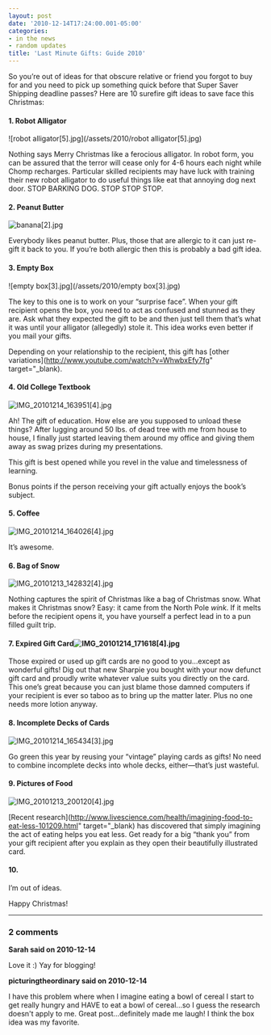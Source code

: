 ```yaml
---
layout: post
date: '2010-12-14T17:24:00.001-05:00'
categories:
- in the news
- random updates
title: 'Last Minute Gifts: Guide 2010'
---
```



So you’re out of ideas for that obscure relative or friend you forgot to buy for and you need to pick up something quick before that Super Saver Shipping deadline passes? Here are 10 surefire gift ideas to save face this Christmas:  <h4>1. Robot Alligator</h4>

![robot alligator[5].jpg](/assets/2010/robot alligator[5].jpg)

Nothing says Merry Christmas like a ferocious alligator. In robot form, you can be assured that the terror will cease only for 4-6 hours each night while Chomp recharges. Particular skilled recipients may have luck with training their new robot alligator to do useful things like eat that annoying dog next door. STOP BARKING DOG. STOP STOP STOP.  <h4>2. Peanut Butter</h4>

![banana[2].jpg](/assets/2010/banana[2].jpg)

Everybody likes peanut butter. Plus, those that are allergic to it can just re-gift it back to you. If you’re both allergic then this is probably a bad gift idea.  <h4>3. Empty Box</h4>

![empty box[3].jpg](/assets/2010/empty box[3].jpg)

The key to this one is to work on your “surprise face”. When your gift recipient opens the box, you need to act as confused and stunned as they are. Ask what they expected the gift to be and then just tell them that’s what it was until your alligator (allegedly) stole it. This idea works even better if you mail your gifts.

Depending on your relationship to the recipient, this gift has [other variations](http://www.youtube.com/watch?v=WhwbxEfy7fg" target="_blank).  <h4>4. Old College Textbook</h4>

![IMG_20101214_163951[4].jpg](/assets/2010/IMG_20101214_163951[4].jpg)

Ah! The gift of education. How else are you supposed to unload these things? After lugging around 50 lbs. of dead tree with me from house to house, I finally just started leaving them around my office and giving them away as swag prizes during my presentations.

This gift is best opened while you revel in the value and timelessness of learning. 

Bonus points if the person receiving your gift actually enjoys the book’s subject.  <h4>5. Coffee</h4>

![IMG_20101214_164026[4].jpg](/assets/2010/IMG_20101214_164026[4].jpg)

It’s awesome.  <h4>6. Bag of Snow</h4>

![IMG_20101213_142832[4].jpg](/assets/2010/IMG_20101213_142832[4].jpg)

Nothing captures the spirit of Christmas like a bag of Christmas snow. What makes it Christmas snow? Easy: it came from the North Pole *wink*. If it melts before the recipient opens it, you have yourself a perfect lead in to a pun filled guilt trip.  <h4>7. Expired Gift Card![IMG_20101214_171618[4].jpg](/assets/2010/IMG_20101214_171618[4].jpg)</h4>

Those expired or used up gift cards are no good to you…except as wonderful gifts! Dig out that new Sharpie you bought with your now defunct gift card and proudly write whatever value suits you directly on the card. This one’s great because you can just blame those damned computers if your recipient is ever so taboo as to bring up the matter later. Plus no one needs more lotion anyway.  <h4>8. Incomplete Decks of Cards</h4>

![IMG_20101214_165434[3].jpg](/assets/2010/IMG_20101214_165434[3].jpg)

Go green this year by reusing your “vintage” playing cards as gifts! No need to combine incomplete decks into whole decks, either—that’s just wasteful.  <h4>9. Pictures of Food</h4>

![IMG_20101213_200120[4].jpg](/assets/2010/IMG_20101213_200120[4].jpg)

[Recent research](http://www.livescience.com/health/imagining-food-to-eat-less-101209.html" target="_blank) has discovered that simply imagining the act of eating helps you eat less. Get ready for a big “thank you” from your gift recipient after you explain as they open their beautifully illustrated card.  <h4>10.</h4>

I’m out of ideas.

Happy Christmas!

---

### 2 comments

**Sarah said on 2010-12-14**

Love it :)  Yay for blogging!

**picturingtheordinary said on 2010-12-14**

I have this problem where when I imagine eating a bowl of cereal I start to get really hungry and HAVE to eat a bowl of cereal...so I guess the research doesn't apply to me. Great post...definitely made me laugh! I think the box idea was my favorite.

